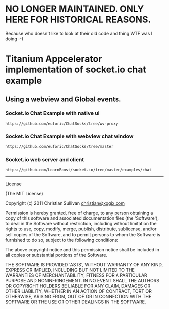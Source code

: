 # NO LONGER MAINTAINED. ONLY HERE FOR HISTORICAL REASONS.
Because who doesn't like to look at their old code and thing WTF was I doing :-)

# Titanium Appcelerator implementation of socket.io chat example 
## Using a webview and Global events.

### Socket.io Chat Example with native ui

``https://github.com/euforic/ChatSocks/tree/wv-proxy``

### Socket.io Chat Example with webview chat window

``https://github.com/euforic/ChatSocks/tree/master``

### Socket.io web server and client

``https://github.com/LearnBoost/socket.io/tree/master/examples/chat``

----------------------------------
License

(The MIT License)

Copyright (c) 2011 Christian Sullivan <christian@xogix.com>

Permission is hereby granted, free of charge, to any person obtaining a copy of this software and associated documentation files (the 'Software'), to deal in the Software without restriction, including without limitation the rights to use, copy, modify, merge, publish, distribute, sublicense, and/or sell copies of the Software, and to permit persons to whom the Software is furnished to do so, subject to the following conditions:

The above copyright notice and this permission notice shall be included in all copies or substantial portions of the Software.

THE SOFTWARE IS PROVIDED 'AS IS', WITHOUT WARRANTY OF ANY KIND, EXPRESS OR IMPLIED, INCLUDING BUT NOT LIMITED TO THE WARRANTIES OF MERCHANTABILITY, FITNESS FOR A PARTICULAR PURPOSE AND NONINFRINGEMENT. IN NO EVENT SHALL THE AUTHORS OR COPYRIGHT HOLDERS BE LIABLE FOR ANY CLAIM, DAMAGES OR OTHER LIABILITY, WHETHER IN AN ACTION OF CONTRACT, TORT OR OTHERWISE, ARISING FROM, OUT OF OR IN CONNECTION WITH THE SOFTWARE OR THE USE OR OTHER DEALINGS IN THE SOFTWARE.